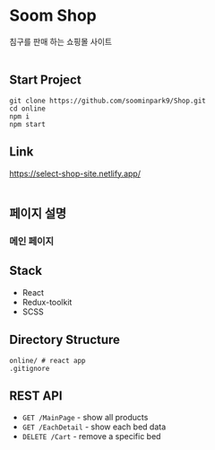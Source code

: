 # Soom Shop
침구를 판매 하는 쇼핑몰 사이트
<br><br>
## Start Project
```
git clone https://github.com/soominpark9/Shop.git
cd online
npm i
npm start 
```
## Link
https://select-shop-site.netlify.app/<br>
<br>
## 페이지 설명
### 메인 페이지

## Stack
- React
- Redux-toolkit
- SCSS

## Directory Structure
```
online/ # react app
.gitignore
```

## REST API
- `GET /MainPage` - show all products
- `GET /EachDetail` - show each bed data
- `DELETE /Cart` - remove a specific bed
